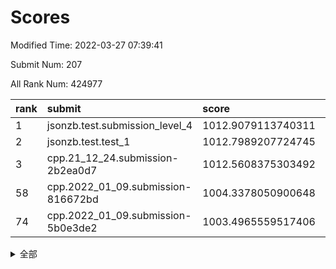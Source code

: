 # Scores

Modified Time: 2022-03-27 07:39:41

Submit Num: 207

All Rank Num: 424977

| rank |               submit               |       score        |       sigma        | pk_num |
| :--- | :--------------------------------- | :----------------- | :----------------- | :----- |
| 1    | jsonzb.test.submission_level_4     | 1012.9079113740311 | 0.8206453206440752 | 8208   |
| 2    | jsonzb.test.test_1                 | 1012.7989207724745 | 0.8024574993195047 | 8210   |
| 3    | cpp.21_12_24.submission-2b2ea0d7   | 1012.5608375303492 | 0.7780638718205976 | 8214   |
| 58   | cpp.2022_01_09.submission-816672bd | 1004.3378050900648 | 0.7262901077611201 | 8216   |
| 74   | cpp.2022_01_09.submission-5b0e3de2 | 1003.4965559517406 | 0.7071026918464569 | 8212   |


<details>
<summary>全部</summary>

| rank |                 submit                 |       score        |       sigma        | pk_num |
| :--- | :------------------------------------- | :----------------- | :----------------- | :----- |
| 1    | jsonzb.test.submission_level_4         | 1012.9079113740311 | 0.8206453206440752 | 8208   |
| 2    | jsonzb.test.test_1                     | 1012.7989207724745 | 0.8024574993195047 | 8210   |
| 3    | cpp.21_12_24.submission-2b2ea0d7       | 1012.5608375303492 | 0.7780638718205976 | 8214   |
| 4    | gobigger.level_3.submission_level_3_2  | 1011.920865452895  | 0.7806826008577411 | 8209   |
| 5    | gobigger.level_3.submission_level_3_26 | 1011.9091469802473 | 0.7959803680126333 | 8215   |
| 6    | gobigger.level_3.submission_level_3_21 | 1011.746217505127  | 0.7873922978707554 | 8213   |
| 7    | gobigger.level_3.submission_level_3_19 | 1011.683299448476  | 0.7718076782648436 | 8210   |
| 8    | gobigger.level_3.submission_level_3_30 | 1011.5636837462249 | 0.779308550440338  | 8211   |
| 9    | gobigger.level_3.submission_level_3_6  | 1011.1635697928921 | 0.7742365394977924 | 8213   |
| 10   | gobigger.level_3.submission_level_3_48 | 1011.1553281028953 | 0.7656495027398751 | 8214   |
| 11   | gobigger.level_3.submission_level_3_32 | 1011.0642216164927 | 0.7525862304200516 | 8215   |
| 12   | gobigger.level_3.submission_level_3_25 | 1010.8455526399226 | 0.7757912956112294 | 8213   |
| 13   | gobigger.level_3.submission_level_3_43 | 1010.6506599118142 | 0.7582518269939772 | 8212   |
| 14   | gobigger.level_3.submission_level_3_33 | 1010.6266890139052 | 0.7856535817136914 | 8214   |
| 15   | gobigger.level_3.submission_level_3_15 | 1010.5490137760834 | 0.7619641077296594 | 8210   |
| 16   | gobigger.level_3.submission_level_3_8  | 1010.5456836622641 | 0.7891320773105083 | 8213   |
| 17   | gobigger.level_3.submission_level_3_1  | 1010.5359593227828 | 0.7731291395654679 | 8214   |
| 18   | gobigger.level_3.submission_level_3_4  | 1010.5222880113207 | 0.7606433963304499 | 8210   |
| 19   | gobigger.level_3.submission_level_3_0  | 1010.51260184108   | 0.7751342453971023 | 8208   |
| 20   | gobigger.level_3.submission_level_3_35 | 1010.5009737815456 | 0.7581414050350254 | 8212   |
| 21   | gobigger.level_3.submission_level_3_39 | 1010.4478538857815 | 0.7665759470042232 | 8208   |
| 22   | gobigger.level_3.submission_level_3_10 | 1010.4397771595083 | 0.7494554149423882 | 8215   |
| 23   | gobigger.level_3.submission_level_3_31 | 1010.3521369718895 | 0.7818785131633719 | 8214   |
| 24   | gobigger.level_3.submission_level_3_13 | 1010.3471059564281 | 0.7486092143129494 | 8212   |
| 25   | gobigger.level_3.submission_level_3_24 | 1010.2577448568778 | 0.7649435996227594 | 8215   |
| 26   | gobigger.level_3.submission_level_3_5  | 1010.1215071479274 | 0.7521906431134562 | 8214   |
| 27   | gobigger.level_3.submission_level_3_27 | 1010.1147721532443 | 0.7482606947191641 | 8214   |
| 28   | gobigger.level_3.submission_level_3_36 | 1010.0659476633542 | 0.7531475133487736 | 8212   |
| 29   | gobigger.level_3.submission_level_3_37 | 1010.029065176264  | 0.7539255846407549 | 8220   |
| 30   | gobigger.level_3.submission_level_3_29 | 1009.9703761943173 | 0.7638928625098634 | 8208   |
| 31   | gobigger.level_3.submission_level_3_11 | 1009.9696949962391 | 0.7331071297398436 | 8215   |
| 32   | gobigger.level_3.submission_level_3_17 | 1009.7030182747292 | 0.7437105770418654 | 8212   |
| 33   | gobigger.level_3.submission_level_3_3  | 1009.655306080054  | 0.763041529712034  | 8216   |
| 34   | gobigger.level_3.submission_level_3_44 | 1009.6550292982978 | 0.7444092708494723 | 8209   |
| 35   | gobigger.level_3.submission_level_3_38 | 1009.5958842036571 | 0.7635955960805753 | 8214   |
| 36   | gobigger.level_3.submission_level_3_7  | 1009.5486006834939 | 0.7487373463379049 | 8218   |
| 37   | gobigger.level_3.submission_level_3_42 | 1009.546828635374  | 0.7540349742365675 | 8211   |
| 38   | gobigger.level_3.submission_level_3_16 | 1009.5457575574333 | 0.7480834408202393 | 8211   |
| 39   | gobigger.level_3.submission_level_3_47 | 1009.5328287399687 | 0.7541988898616022 | 8216   |
| 40   | gobigger.level_3.submission_level_3_40 | 1009.3782357353671 | 0.7552834919733472 | 8213   |
| 41   | gobigger.level_3.submission_level_3_45 | 1009.3098649140428 | 0.7538818690287488 | 8212   |
| 42   | gobigger.level_3.submission_level_3_9  | 1009.1353385975443 | 0.7580030696533544 | 8213   |
| 43   | gobigger.level_3.submission_level_3_46 | 1009.1168975909895 | 0.7384537471869526 | 8213   |
| 44   | gobigger.level_3.submission_level_3_41 | 1009.041426306563  | 0.7556978142813491 | 8216   |
| 45   | gobigger.level_3.submission_level_3_12 | 1009.0185078514573 | 0.7518308513988915 | 8216   |
| 46   | gobigger.level_3.submission_level_3_34 | 1008.9132033208521 | 0.7385526814760598 | 8213   |
| 47   | gobigger.level_3.submission_level_3_14 | 1008.8931246401016 | 0.7526385840486455 | 8214   |
| 48   | gobigger.level_3.submission_level_3_49 | 1008.8883489256823 | 0.7564790182309044 | 8211   |
| 49   | gobigger.level_3.submission_level_3_22 | 1008.766729362078  | 0.7497719309637079 | 8213   |
| 50   | gobigger.level_3.submission_level_3_20 | 1008.6232398796898 | 0.7409296141641993 | 8212   |
| 51   | gobigger.level_3.submission_level_3_23 | 1008.5947087843679 | 0.7434784701997811 | 8209   |
| 52   | gobigger.level_3.submission_level_3_18 | 1008.5819144126287 | 0.7307695630105893 | 8211   |
| 53   | gobigger.level_3.submission_level_3_28 | 1008.241701215429  | 0.7385744749953249 | 8215   |
| 54   | gobigger.level_1.submission_level_1_19 | 1006.0858380430924 | 0.7213760592697366 | 8204   |
| 55   | gobigger.level_1.submission_level_1_35 | 1004.582413805643  | 0.7205011622779528 | 8208   |
| 56   | gobigger.level_1.submission_level_1_9  | 1004.4153952981712 | 0.713296661578711  | 8209   |
| 57   | gobigger.level_1.submission_level_1_28 | 1004.3703587027304 | 0.718629389046973  | 8213   |
| 58   | cpp.2022_01_09.submission-816672bd     | 1004.3378050900648 | 0.7262901077611201 | 8216   |
| 59   | gobigger.level_1.submission_level_1_37 | 1004.2676095543302 | 0.7100909920349264 | 8215   |
| 60   | gobigger.level_1.submission_level_1_41 | 1004.2476733386867 | 0.7233317987723853 | 8217   |
| 61   | gobigger.level_1.submission_level_1_8  | 1004.2408856817618 | 0.7213452935764275 | 8212   |
| 62   | gobigger.level_1.submission_level_1_27 | 1004.1748284708517 | 0.7116120001427192 | 8217   |
| 63   | gobigger.level_1.submission_level_1_7  | 1004.0697101644009 | 0.7151211581276441 | 8211   |
| 64   | gobigger.level_1.submission_level_1_34 | 1003.8072008857124 | 0.7297846122830112 | 8211   |
| 65   | gobigger.level_1.submission_level_1_46 | 1003.7953888299323 | 0.7132438767606486 | 8208   |
| 66   | gobigger.level_1.submission_level_1_45 | 1003.7635293728953 | 0.7233259361540574 | 8216   |
| 67   | gobigger.level_1.submission_level_1_22 | 1003.6846836157434 | 0.716152611030121  | 8213   |
| 68   | gobigger.level_1.submission_level_1_33 | 1003.669143514634  | 0.724154199005611  | 8215   |
| 69   | gobigger.level_1.submission_level_1_24 | 1003.6152982112598 | 0.7102896673686112 | 8210   |
| 70   | gobigger.level_1.submission_level_1_5  | 1003.6091683033736 | 0.7222736933053033 | 8206   |
| 71   | gobigger.level_1.submission_level_1_3  | 1003.5504240959815 | 0.7158094384486384 | 8210   |
| 72   | gobigger.level_1.submission_level_1_47 | 1003.5350387776621 | 0.7052387243258199 | 8210   |
| 73   | gobigger.level_1.submission_level_1_48 | 1003.51489804584   | 0.7106391101299531 | 8211   |
| 74   | cpp.2022_01_09.submission-5b0e3de2     | 1003.4965559517406 | 0.7071026918464569 | 8212   |
| 75   | gobigger.level_1.submission_level_1_21 | 1003.4758217223923 | 0.7185680633447201 | 8213   |
| 76   | gobigger.level_1.submission_level_1_2  | 1003.4525192627814 | 0.7163025323878286 | 8211   |
| 77   | gobigger.level_1.submission_level_1_1  | 1003.4496885346948 | 0.7202801877259081 | 8212   |
| 78   | gobigger.level_1.submission_level_1_15 | 1003.4170851913951 | 0.7248898324560652 | 8215   |
| 79   | gobigger.level_1.submission_level_1_10 | 1003.4137141595369 | 0.7178880171147006 | 8213   |
| 80   | gobigger.level_1.submission_level_1_6  | 1003.3837802845062 | 0.7137835755246854 | 8214   |
| 81   | gobigger.level_1.submission_level_1_49 | 1003.378089930549  | 0.7304282698289903 | 8210   |
| 82   | gobigger.level_1.submission_level_1_4  | 1003.3779740057857 | 0.7138555530388828 | 8212   |
| 83   | gobigger.level_1.submission_level_1_44 | 1003.3561732295176 | 0.7199854064337619 | 8212   |
| 84   | gobigger.level_1.submission_level_1_29 | 1003.3540050702    | 0.706529592735011  | 8215   |
| 85   | gobigger.level_1.submission_level_1_38 | 1003.3337189290023 | 0.7075645248480715 | 8208   |
| 86   | gobigger.level_1.submission_level_1_31 | 1003.2586608005646 | 0.7148598780978941 | 8211   |
| 87   | gobigger.level_1.submission_level_1_14 | 1003.1697082269782 | 0.7168913671725511 | 8212   |
| 88   | gobigger.level_1.submission_level_1_30 | 1003.083144136904  | 0.7217067523155045 | 8208   |
| 89   | gobigger.level_1.submission_level_1_18 | 1002.9229265077018 | 0.7155299019738299 | 8211   |
| 90   | gobigger.level_1.submission_level_1_20 | 1002.897272609008  | 0.7224998811771265 | 8215   |
| 91   | gobigger.level_1.submission_level_1_32 | 1002.8866518275406 | 0.7239055571737458 | 8213   |
| 92   | gobigger.level_1.submission_level_1_13 | 1002.8624285133956 | 0.7138296487038    | 8212   |
| 93   | gobigger.level_1.submission_level_1_25 | 1002.7449327693611 | 0.7176364121300564 | 8214   |
| 94   | gobigger.level_1.submission_level_1_23 | 1002.6796963919077 | 0.7066456238128936 | 8214   |
| 95   | gobigger.level_1.submission_level_1_43 | 1002.6763469483576 | 0.7210661026305715 | 8211   |
| 96   | gobigger.level_1.submission_level_1_40 | 1002.4735139857851 | 0.7075774700356827 | 8214   |
| 97   | gobigger.level_1.submission_level_1_0  | 1002.3650457334454 | 0.7117410708220456 | 8210   |
| 98   | gobigger.level_1.submission_level_1_42 | 1002.2917738331805 | 0.7204907202889033 | 8212   |
| 99   | gobigger.level_1.submission_level_1_12 | 1002.1911283217803 | 0.7143624620199749 | 8216   |
| 100  | gobigger.level_1.submission_level_1_36 | 1002.1515382779962 | 0.7080231962405208 | 8214   |
| 101  | gobigger.level_1.submission_level_1_16 | 1002.1441178539552 | 0.7264386533919105 | 8212   |
| 102  | gobigger.level_1.submission_level_1_26 | 1001.9705392891422 | 0.7129067051849782 | 8210   |
| 103  | gobigger.level_1.submission_level_1_11 | 1001.710199178551  | 0.7176223533281754 | 8211   |
| 104  | gobigger.level_1.submission_level_1_17 | 1001.2878818352519 | 0.7201082205302205 | 8215   |
| 105  | gobigger.level_1.submission_level_1_39 | 1000.9742417022707 | 0.716276521342249  | 8203   |
| 106  | gobigger.random.submission_random_48   | 997.9694462296388  | 0.70892116366544   | 8213   |
| 107  | gobigger.random.submission_random_36   | 997.02558278931    | 0.7110544408290915 | 8211   |
| 108  | gobigger.random.submission_random_18   | 996.9276153288276  | 0.7270583862702815 | 8216   |
| 109  | gobigger.random.submission_random_29   | 996.8221870590214  | 0.7184021774598561 | 8208   |
| 110  | gobigger.random.submission_random_49   | 996.6433403088474  | 0.7139085012961801 | 8217   |
| 111  | gobigger.random.submission_random_24   | 996.6351276097203  | 0.7050227537509209 | 8211   |
| 112  | gobigger.random.submission_random_38   | 996.5692302095507  | 0.711353488592621  | 8217   |
| 113  | gobigger.random.submission_random_20   | 996.5511938076552  | 0.7043632922844862 | 8210   |
| 114  | gobigger.random.submission_random_10   | 996.5232131384947  | 0.7032545315576131 | 8211   |
| 115  | gobigger.random.submission_random_40   | 996.4826817438403  | 0.705094566478029  | 8206   |
| 116  | gobigger.random.submission_random_21   | 996.472595710896   | 0.7145788513376661 | 8209   |
| 117  | gobigger.random.submission_random_30   | 996.4638498124269  | 0.7121460204817515 | 8214   |
| 118  | gobigger.random.submission_random_44   | 996.4428566784205  | 0.7098742186053353 | 8210   |
| 119  | gobigger.random.submission_random_5    | 996.4350026765285  | 0.6997564223573811 | 8207   |
| 120  | gobigger.random.submission_random_15   | 996.3248928481274  | 0.6956738134975878 | 8212   |
| 121  | gobigger.random.submission_random_11   | 996.3172785960751  | 0.7070777060200296 | 8206   |
| 122  | gobigger.random.submission_random_27   | 996.3162725447507  | 0.6978711562269575 | 8212   |
| 123  | gobigger.random.submission_random_19   | 996.3005815687043  | 0.7081333628923475 | 8212   |
| 124  | gobigger.random.submission_random_35   | 996.2796257780147  | 0.6988592813784964 | 8214   |
| 125  | gobigger.random.submission_random_45   | 996.2563476467988  | 0.7109630551220755 | 8205   |
| 126  | gobigger.random.submission_random_28   | 996.2407871127034  | 0.7110467536005254 | 8208   |
| 127  | gobigger.random.submission_random_26   | 996.2240831936439  | 0.7028493382929926 | 8208   |
| 128  | gobigger.random.submission_random_2    | 996.2113672031306  | 0.7179460267025115 | 8208   |
| 129  | gobigger.random.submission_random_6    | 996.2098502581993  | 0.7152408153873392 | 8217   |
| 130  | gobigger.random.submission_random_41   | 996.1779879088905  | 0.7064613404593757 | 8217   |
| 131  | gobigger.random.submission_random_9    | 996.1280139620989  | 0.7149154714216369 | 8217   |
| 132  | gobigger.random.submission_random_47   | 996.1143556329293  | 0.7024639933307689 | 8207   |
| 133  | gobigger.random.submission_random_13   | 996.1133298693201  | 0.7083189094812549 | 8213   |
| 134  | gobigger.random.submission_random_12   | 996.10734738931    | 0.7098397843967476 | 8207   |
| 135  | gobigger.random.submission_random_16   | 996.0684705570975  | 0.7197995891331217 | 8211   |
| 136  | gobigger.random.submission_random_33   | 996.0171111425127  | 0.7027220949769448 | 8212   |
| 137  | gobigger.random.submission_random_17   | 995.98900685476    | 0.7106787659257395 | 8211   |
| 138  | gobigger.random.submission_random_37   | 995.8613903684366  | 0.7141702596601673 | 8216   |
| 139  | gobigger.random.submission_random_14   | 995.7421717113119  | 0.7151579424184819 | 8215   |
| 140  | gobigger.random.submission_random_43   | 995.7279655556048  | 0.7160726606699529 | 8211   |
| 141  | gobigger.random.submission_random_8    | 995.6123674653352  | 0.7048742408446912 | 8213   |
| 142  | gobigger.random.submission_random_22   | 995.5881979647778  | 0.7214288611359914 | 8208   |
| 143  | gobigger.random.submission_random_23   | 995.5527994687602  | 0.7137746746855668 | 8214   |
| 144  | gobigger.random.submission_random_7    | 995.4324761730633  | 0.7283580634604437 | 8208   |
| 145  | gobigger.random.submission_random_32   | 995.3790703656184  | 0.7233256487580983 | 8215   |
| 146  | gobigger.random.submission_random_42   | 995.3548397896946  | 0.7009683187984402 | 8207   |
| 147  | gobigger.random.submission_random_31   | 995.3375374160195  | 0.7071552531093681 | 8213   |
| 148  | gobigger.random.submission_random_34   | 995.2329839218943  | 0.7336793064951854 | 8209   |
| 149  | gobigger.random.submission_random_39   | 995.2029246186034  | 0.7170646212975231 | 8214   |
| 150  | gobigger.random.submission_random_0    | 995.108985513448   | 0.717622495872349  | 8211   |
| 151  | gobigger.random.submission_random_25   | 995.0881973581663  | 0.7222580768896703 | 8218   |
| 152  | gobigger.random.submission_random_1    | 995.0045126094185  | 0.7203349049166201 | 8208   |
| 153  | gobigger.random.submission_random_46   | 994.9415775501118  | 0.708691165427413  | 8207   |
| 154  | gobigger.random.submission_random_3    | 994.8256331000905  | 0.7315778540707168 | 8211   |
| 155  | gobigger.random.submission_random_4    | 994.8000316332831  | 0.7216240757876765 | 8214   |
| 156  | gobigger.level_2.submission_level_2_23 | 994.1100019174181  | 0.7223798306118051 | 8211   |
| 157  | gobigger.level_2.submission_level_2_41 | 993.8893846327301  | 0.737362951496981  | 8213   |
| 158  | gobigger.level_2.submission_level_2_15 | 993.8282511933483  | 0.7238614870320921 | 8213   |
| 159  | gobigger.level_2.submission_level_2_27 | 993.8262216553436  | 0.7305521625633309 | 8212   |
| 160  | gobigger.level_2.submission_level_2_12 | 993.8227919672647  | 0.7510749869088927 | 8211   |
| 161  | gobigger.level_2.submission_level_2_32 | 993.75277604313    | 0.7282897058595595 | 8209   |
| 162  | gobigger.level_2.submission_level_2_45 | 993.1337756775458  | 0.7430169432646094 | 8210   |
| 163  | gobigger.level_2.submission_level_2_43 | 993.068227209835   | 0.7435960672411185 | 8213   |
| 164  | gobigger.level_2.submission_level_2_33 | 992.9555524176884  | 0.7556093297981132 | 8210   |
| 165  | gobigger.level_2.submission_level_2_47 | 992.9476724123068  | 0.739042610585851  | 8216   |
| 166  | gobigger.level_2.submission_level_2_18 | 992.7865831252619  | 0.743572574222679  | 8203   |
| 167  | gobigger.level_2.submission_level_2_19 | 992.7267150906314  | 0.7342115704360215 | 8209   |
| 168  | gobigger.level_2.submission_level_2_1  | 992.5317844623728  | 0.7423897445265809 | 8213   |
| 169  | gobigger.level_2.submission_level_2_5  | 992.5181353886578  | 0.7408490135988159 | 8211   |
| 170  | gobigger.level_2.submission_level_2_9  | 992.5168399801697  | 0.7400976247670716 | 8210   |
| 171  | gobigger.level_2.submission_level_2_17 | 992.4826947024155  | 0.7470068772556403 | 8210   |
| 172  | gobigger.level_2.submission_level_2_16 | 992.4290797232417  | 0.7396237161196623 | 8216   |
| 173  | gobigger.level_2.submission_level_2_20 | 992.356359952289   | 0.7487652828673143 | 8215   |
| 174  | gobigger.level_2.submission_level_2_29 | 992.3364166145344  | 0.74290512281312   | 8211   |
| 175  | gobigger.level_2.submission_level_2_26 | 992.2725157188177  | 0.746094172290152  | 8213   |
| 176  | gobigger.level_2.submission_level_2_46 | 992.2620810001616  | 0.750411930657364  | 8207   |
| 177  | gobigger.level_2.submission_level_2_4  | 992.2426496554107  | 0.7446680729835116 | 8214   |
| 178  | gobigger.level_2.submission_level_2_40 | 992.1781436785782  | 0.7433832740681794 | 8213   |
| 179  | gobigger.level_2.submission_level_2_28 | 992.1286972988679  | 0.7361131245670665 | 8208   |
| 180  | gobigger.level_2.submission_level_2_37 | 992.089444082271   | 0.7419117278958394 | 8209   |
| 181  | gobigger.level_2.submission_level_2_49 | 992.0332784844035  | 0.7358523944679509 | 8215   |
| 182  | gobigger.level_2.submission_level_2_8  | 991.9885871122287  | 0.7447000477228922 | 8206   |
| 183  | gobigger.level_2.submission_level_2_10 | 991.9147408562975  | 0.7590796098214907 | 8213   |
| 184  | gobigger.level_2.submission_level_2_6  | 991.8622625793787  | 0.7420943127873529 | 8214   |
| 185  | gobigger.level_2.submission_level_2_30 | 991.8488388571577  | 0.7398201962786304 | 8217   |
| 186  | gobigger.level_2.submission_level_2_7  | 991.8254859708127  | 0.7471171553881312 | 8216   |
| 187  | gobigger.level_2.submission_level_2_34 | 991.7876661430514  | 0.7501295434594866 | 8212   |
| 188  | gobigger.level_2.submission_level_2_31 | 991.7362690779001  | 0.7427357902277898 | 8210   |
| 189  | gobigger.level_2.submission_level_2_38 | 991.7344125129628  | 0.749797698942822  | 8216   |
| 190  | gobigger.level_2.submission_level_2_42 | 991.6989502798575  | 0.7519832905716298 | 8215   |
| 191  | gobigger.level_2.submission_level_2_35 | 991.6861146213331  | 0.7445254948479205 | 8213   |
| 192  | gobigger.level_2.submission_level_2_24 | 991.5720707629483  | 0.7670177292870893 | 8217   |
| 193  | gobigger.level_2.submission_level_2_48 | 991.5684665194387  | 0.7563946587928447 | 8207   |
| 194  | gobigger.level_2.submission_level_2_36 | 991.5616331288778  | 0.7566794515787767 | 8216   |
| 195  | gobigger.level_2.submission_level_2_13 | 991.5139904005227  | 0.7616225459563046 | 8213   |
| 196  | gobigger.level_2.submission_level_2_25 | 991.4251383711562  | 0.7511455784097786 | 8216   |
| 197  | gobigger.level_2.submission_level_2_44 | 991.4054325041805  | 0.7386840772371026 | 8216   |
| 198  | gobigger.level_2.submission_level_2_14 | 991.3216067377142  | 0.7573943396707375 | 8212   |
| 199  | gobigger.level_2.submission_level_2_21 | 991.2911555562619  | 0.7862794679933218 | 8216   |
| 200  | gobigger.level_2.submission_level_2_0  | 991.2452581212136  | 0.7293421391622498 | 8215   |
| 201  | gobigger.level_2.submission_level_2_3  | 991.1397181088579  | 0.7475155179622792 | 8213   |
| 202  | gobigger.level_2.submission_level_2_22 | 990.9760604222719  | 0.7443187571386164 | 8217   |
| 203  | gobigger.level_2.submission_level_2_2  | 990.9283505811933  | 0.7645996100333611 | 8214   |
| 204  | gobigger.level_2.submission_level_2_39 | 990.8735797478174  | 0.7601059855470951 | 8211   |
| 205  | gobigger.level_2.submission_level_2_11 | 990.4857504791449  | 0.7695065895277602 | 8210   |
| 206  | gobigger.none.submission_none_0        | 977.2707927634522  | 1.3280485280210932 | 8215   |
| 207  | gobigger.none.submission_none_1        | 976.5079630077321  | 1.4855949093875411 | 8217   |

</details>